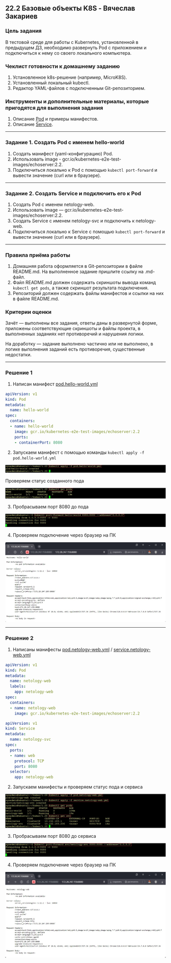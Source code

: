 ## 22.2 Базовые объекты K8S - Вячеслав Закариев

### Цель задания

В тестовой среде для работы с Kubernetes, установленной в предыдущем ДЗ, необходимо развернуть Pod с приложением и подключиться к нему со своего локального компьютера. 

### Чеклист готовности к домашнему заданию

1. Установленное k8s-решение (например, MicroK8S).
2. Установленный локальный kubectl.
3. Редактор YAML-файлов с подключенным Git-репозиторием.

### Инструменты и дополнительные материалы, которые пригодятся для выполнения задания

1. Описание [Pod](https://kubernetes.io/docs/concepts/workloads/pods/) и примеры манифестов.
2. Описание [Service](https://kubernetes.io/docs/concepts/services-networking/service/).

---

### Задание 1. Создать Pod с именем hello-world

1. Создать манифест (yaml-конфигурацию) Pod.
2. Использовать image - gcr.io/kubernetes-e2e-test-images/echoserver:2.2.
3. Подключиться локально к Pod с помощью `kubectl port-forward` и вывести значение (curl или в браузере).

---

### Задание 2. Создать Service и подключить его к Pod

1. Создать Pod с именем netology-web.
2. Использовать image — gcr.io/kubernetes-e2e-test-images/echoserver:2.2.
3. Создать Service с именем netology-svc и подключить к netology-web.
4. Подключиться локально к Service с помощью `kubectl port-forward` и вывести значение (curl или в браузере).

---

### Правила приёма работы

1. Домашняя работа оформляется в Git-репозитории в файле README.md. На выполненное задание пришлите ссылку на .md-файл.
2. Файл README.md должен содержать скриншоты вывода команд `kubectl get pods`, а также скриншот результата подключения.
3. Репозиторий должен содержать файлы манифестов и ссылки на них в файле README.md.

### Критерии оценки

Зачёт — выполнены все задания, ответы даны в развернутой форме, приложены соответствующие скриншоты и файлы проекта, в выполненных заданиях нет противоречий и нарушения логики.

На доработку — задание выполнено частично или не выполнено, в логике выполнения заданий есть противоречия, существенные недостатки.

---

### Решение 1

1. Написан манифест [pod.hello-world.yml](https://github.com/SlavaZakariev/netology-kuber/blob/main/1.2/yaml/pod.hello-world.yml)

```yaml
apiVersion: v1
kind: Pod
metadata:
  name: hello-world
spec:
  containers:
  - name: hello-world
    image: gcr.io/kubernetes-e2e-test-images/echoserver:2.2
    ports:
    - containerPort: 8080

```

2. Запускаем манифест с помощью команды `kubectl apply -f pod.hello-world.yml`

![pod](https://github.com/SlavaZakariev/netology-kuber/blob/e5b6850fe7cfc149ae95327fbe937bce215920dc/1.2/resorces/kub_2.1.jpg)

Проверяем статус созданного пода

![getpods](https://github.com/SlavaZakariev/netology-kuber/blob/8d398c239d04871833b3e2c76dd99391a49b1afc/1.2/resorces/kub_2.2.jpg)

3. Пробрасываем порт 8080 до пода

![port](https://github.com/SlavaZakariev/netology-kuber/blob/50f0bda95d88f1d33d4e07daea9e45d2905b9aa8/1.2/resorces/kub_2.3.jpg)

4. Проверяем подключение через браузер на ПК

![curl-pod](https://github.com/SlavaZakariev/netology-kuber/blob/50f0bda95d88f1d33d4e07daea9e45d2905b9aa8/1.2/resorces/kub_2.4.jpg)

---

### Решение 2

1. Написаны манифесты [pod.netology-web.yml](https://github.com/SlavaZakariev/netology-kuber/blob/main/1.2/yaml/pod.netology-web.yml) / [service.netology-web.yml](https://github.com/SlavaZakariev/netology-kuber/blob/main/1.2/yaml/service.netology-web.yml)

```yaml
apiVersion: v1
kind: Pod
metadata:
  name: netology-web
  labels:
    app: netology-web
spec:
  containers:
  - name: netology-web
    image: gcr.io/kubernetes-e2e-test-images/echoserver:2.2
```
```yaml
apiVersion: v1
kind: Service
metadata:
  name: netology-svc
spec:
  ports:
  - name: web
    protocol: TCP
    port: 8080
  selector:
    app: netology-web
```

2. Запускаем манифесты и проверяем статус пода и сервиса

![status](https://github.com/SlavaZakariev/netology-kuber/blob/02d19e0e5047e07b8dd6c1fba6fb545f94815bd9/1.2/resorces/kub_3.1.jpg)

3. Пробрасываем порт 8080 до сервиса

![svc-port](https://github.com/SlavaZakariev/netology-kuber/blob/02d19e0e5047e07b8dd6c1fba6fb545f94815bd9/1.2/resorces/kub_3.2.jpg)

4. Проверяем подключение через браузер на ПК

![curl-svc](https://github.com/SlavaZakariev/netology-kuber/blob/02d19e0e5047e07b8dd6c1fba6fb545f94815bd9/1.2/resorces/kub_3.3.jpg)
